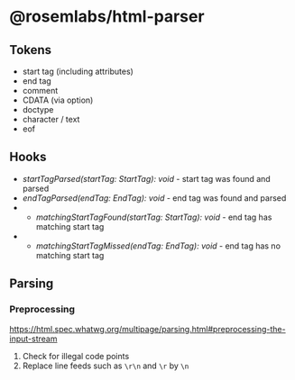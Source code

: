 # @rosemlabs/html-parser

## Tokens

- start tag (including attributes)
- end tag
- comment
- CDATA (via option)
- doctype
- character / text
- eof

## Hooks

- _startTagParsed(startTag: StartTag): void_ - start tag was found and parsed
- _endTagParsed(endTag: EndTag): void_ - end tag was found and parsed
- - _matchingStartTagFound(startTag: StartTag): void_ - end tag has matching start tag
- - _matchingStartTagMissed(endTag: EndTag): void_ - end tag has no matching start tag

## Parsing

### Preprocessing

https://html.spec.whatwg.org/multipage/parsing.html#preprocessing-the-input-stream

1. Check for illegal code points
1. Replace line feeds such as `\r\n` and `\r` by `\n`
